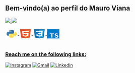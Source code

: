 ## Bem-vindo(a) ao perfil do Mauro Viana

 <div>
  <a href="https://github.com/maurex23">
  <img height="180em" src="https://github-readme-stats.vercel.app/api?username=maurex23&show_icons=true&theme=tokyonight&include_all_commits=true&count_private=true"/>
  <img height="180em" src="https://github-readme-stats.vercel.app/api/top-langs/?username=maurex23&layout=compact&langs_count=6&theme=tokyonight"/>
</div>
<div style="display: inline_block"><br>
  <img align="center" alt="Python" height="30" width="40" src="https://raw.githubusercontent.com/devicons/devicon/master/icons/python/python-original.svg">
  <img align="center" alt="HTML" height="30" width="40" src="https://raw.githubusercontent.com/devicons/devicon/master/icons/html5/html5-original.svg">
  <img align="center" alt="CSS" height="30" width="40" src="https://raw.githubusercontent.com/devicons/devicon/master/icons/css3/css3-original.svg">
  <img align="center" alt="TypeScript" height="30" width="40" src="https://raw.githubusercontent.com/devicons/devicon/master/icons/typescript/typescript-plain.svg">
</div>
 
 <br>
 
  ### Reach me on the following links:
 
<div> 
  <a href="https://instagram.com/vfmauro" target="_blank"><img src="https://i0.wp.com/mixdamel.com.br/wp-content/uploads/2015/09/instagram.png?fit=256%2C256&ssl=1" style="height: 1cm; width: 1cm;" alt="Instagram" target="_blank"></a>
  <a href = "mailto:maurofviana23@gmail.com"><img src="https://www.pngmart.com/files/16/Black-Gmail-PNG-Photos.png" style="height: 10mm; width: 1cm;" alt="Gmail" target="_blank"></a>
  <a href="https://www.linkedin.com/in/mauro-viana-b699331b1/" target="_blank"><img src="https://cdn.icon-icons.com/icons2/1/PNG/256/sociallinkedin_member_70.png" style="height: 1cm; width: 1cm;" alt="Linkedin" target="_blank"></a> 
 
</div>

